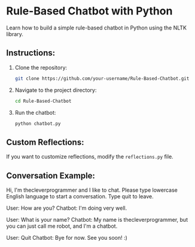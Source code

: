 # Rule-Based Chatbot with Python

Learn how to build a simple rule-based chatbot in Python using the NLTK library.

## Instructions:

1. Clone the repository:
    ```bash
    git clone https://github.com/your-username/Rule-Based-Chatbot.git
    ```

2. Navigate to the project directory:
    ```bash
    cd Rule-Based-Chatbot
    ```

3. Run the chatbot:
    ```bash
    python chatbot.py
    ```

## Custom Reflections:

If you want to customize reflections, modify the `reflections.py` file.

## Conversation Example:

Hi, I'm thecleverprogrammer and I like to chat.
Please type lowercase English language to start a conversation. Type quit to leave.

User: How are you?
Chatbot: I'm doing very well.

User: What is your name?
Chatbot: My name is thecleverprogrammer, but you can just call me robot, and I'm a chatbot.

User: Quit
Chatbot: Bye for now. See you soon! :)
